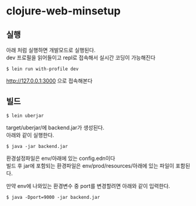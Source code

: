 # clojure-web-minsetup


## 실행

아래 처럼 실행하면 개발모드로 실행된다.  
dev 프로필을 읽어들이고 repl로 접속해서 실시간 코딩이 가능해진다

```
$ lein run with-profile dev
```

http://127.0.0.1:3000 으로 접속해본다


## 빌드

```
$ lein uberjar
```

target/uberjar/에 backend.jar가 생성된다.  
아래와 같이 실행한다.

```
$ java -jar backend.jar
```

환경설정파일은 env/아래에 있는 config.edn이다  
빌드 후 jar에 포함되는 환경파일은 env/prod/resources/아래에 있는 파일이 포함된다.

만약 env에 나와있는 환경변수 중 port를 변경할려면 아래와 같이 입력한다.
```
$ java -Dport=9000 -jar backend.jar
```
